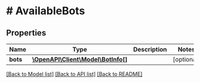 # # AvailableBots

## Properties

Name | Type | Description | Notes
------------ | ------------- | ------------- | -------------
**bots** | [**\OpenAPI\Client\Model\BotInfo[]**](BotInfo.md) |  | [optional]

[[Back to Model list]](../../README.md#models) [[Back to API list]](../../README.md#endpoints) [[Back to README]](../../README.md)
